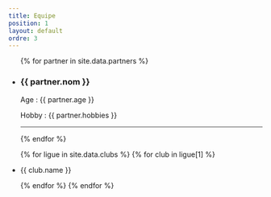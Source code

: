 ```yaml
---
title: Equipe
position: 1
layout: default
ordre: 3
---
```


<ul class="listequipe">
  {% for partner in site.data.partners %}
    <li>
      <h3>{{ partner.nom }}</h3>
      <p>Age : {{ partner.age }}</p>
      <p>Hobby : {{ partner.hobbies }}</p>
    </li>
    <hr style="background:#999; border:0; height:2px; width:auto;" />
  {% endfor %}
</ul>
  
<ul class="club">
    {% for ligue in site.data.clubs %}
        {% for club in ligue[1] %}   
            <li>
                <p>{{ club.name }}</p>
            </li>
        {% endfor %}
    {% endfor %}
</ul>